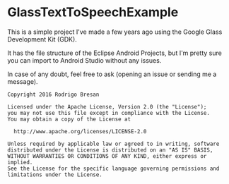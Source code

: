 # GlassTextToSpeechExample

This is a simple project I've made a few years ago using the Google Glass Development Kit (GDK).

It has the file structure of the Eclipse Android Projects, but I'm pretty sure you can import to Android Studio without any issues.

In case of any doubt, feel free to ask (opening an issue or sending me a message).

    Copyright 2016 Rodrigo Bresan
    
    Licensed under the Apache License, Version 2.0 (the "License");
    you may not use this file except in compliance with the License.
    You may obtain a copy of the License at
    
      http://www.apache.org/licenses/LICENSE-2.0
    
    Unless required by applicable law or agreed to in writing, software
    distributed under the License is distributed on an "AS IS" BASIS,
    WITHOUT WARRANTIES OR CONDITIONS OF ANY KIND, either express or implied.
    See the License for the specific language governing permissions and
    limitations under the License.
